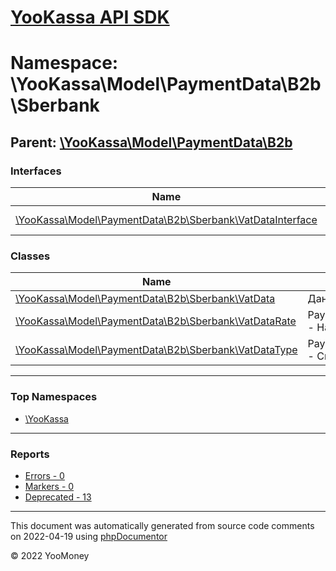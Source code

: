 # [YooKassa API SDK](../home.md)

# Namespace: \YooKassa\Model\PaymentData\B2b\Sberbank

## Parent: [\YooKassa\Model\PaymentData\B2b](../namespaces/yookassa-model-paymentdata-b2b.md)

### Interfaces

| Name | Summary |
| ---- | ------- |
| [\YooKassa\Model\PaymentData\B2b\Sberbank\VatDataInterface](../classes/YooKassa-Model-PaymentData-B2b-Sberbank-VatDataInterface.md) | Interface VatDataInterface |

### Classes

| Name | Summary |
| ---- | ------- |
| [\YooKassa\Model\PaymentData\B2b\Sberbank\VatData](../classes/YooKassa-Model-PaymentData-B2b-Sberbank-VatData.md) | Данные об НДС |
| [\YooKassa\Model\PaymentData\B2b\Sberbank\VatDataRate](../classes/YooKassa-Model-PaymentData-B2b-Sberbank-VatDataRate.md) | PaymentDataB2bSberbankVatDataRate - Налоговая ставка НДС |Код|Описание| --- | --- |7|7%| |10|10%| |18|18%| |20|20%| |
| [\YooKassa\Model\PaymentData\B2b\Sberbank\VatDataType](../classes/YooKassa-Model-PaymentData-B2b-Sberbank-VatDataType.md) | PaymentDataB2bSberbankVatDataType - Способ расчёта НДС |Код|Описание| --- | --- |calculated|Сумма НДС включена в сумму платежа| |mixed|Разные ставки НДС для разных товаров| |untaxed|Сумма платежа НДС не облагается| |

---

### Top Namespaces

* [\YooKassa](../namespaces/yookassa.md)

---

### Reports
* [Errors - 0](../reports/errors.md)
* [Markers - 0](../reports/markers.md)
* [Deprecated - 13](../reports/deprecated.md)

---

This document was automatically generated from source code comments on 2022-04-19 using [phpDocumentor](http://www.phpdoc.org/)

&copy; 2022 YooMoney